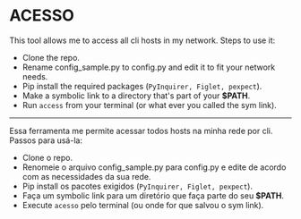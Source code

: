 # ACESSO
This tool allows me to access all cli hosts in my network.
Steps to use it:

- Clone the repo.
- Rename config_sample.py to config.py and edit it to fit your network needs.
- Pip install the required packages (`PyInquirer, Figlet, pexpect`).
- Make a symbolic link to a directory that's part of your **$PATH**.
- Run `access` from your terminal (or what ever you called the sym link).

---

Essa ferramenta me permite acessar todos hosts na minha rede por cli.
Passos para usá-la:

- Clone o repo.
- Renomeie o arquivo config_sample.py para config.py e edite de acordo com as necessidades da sua rede.
- Pip install os pacotes exigidos (`PyInquirer, Figlet, pexpect`).
- Faça um symbolic link para um diretório que faça parte do seu **$PATH**.
- Execute `acesso` pelo terminal (ou onde for que salvou o sym link).

